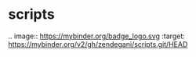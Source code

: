 # scripts
.. image:: https://mybinder.org/badge_logo.svg
 :target: https://mybinder.org/v2/gh/zendegani/scripts.git/HEAD
